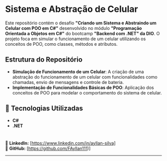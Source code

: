 # Sistema e Abstração de Celular

Este repositório contém o desafio **"Criando um Sistema e Abstraindo um Celular com POO em C#"** desenvolvido no módulo **"Programação Orientada a Objetos em C#"** do bootcamp **"Backend com .NET" da DIO**. O projeto foca em simular o funcionamento de um celular utilizando os conceitos de POO, como classes, métodos e atributos.

## Estrutura do Repositório
- **Simulação de Funcionamento de um Celular**: A criação de uma abstração do funcionamento de um celular com funcionalidades como chamadas, envio de mensagens e controle de bateria.
- **Implementação de Funcionalidades Básicas de POO**: Aplicação dos conceitos de POO para modelar o comportamento do sistema de celular.

## 📌 Tecnologias Utilizadas  
- **C#**  
- **.NET**  

#

🔗 **LinkedIn:** [https://www.linkedin.com/in/ayllan-silva]  
🐙 **GitHub:** [https://github.com/FAyllan111)]  

---
